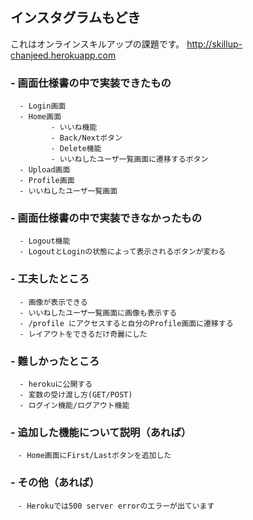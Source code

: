 ## インスタグラムもどき

これはオンラインスキルアップの課題です。
http://skillup-chanjeed.herokuapp.com

### - 画面仕様書の中で実装できたもの
      - Login画面
      - Home画面
             - いいね機能
             - Back/Nextボタン
             - Delete機能
             - いいねしたユーザ一覧画面に遷移するボタン
      - Upload画面
      - Profile画面
      - いいねしたユーザ一覧画面

### - 画面仕様書の中で実装できなかったもの
      - Logout機能
      - LogoutとLoginの状態によって表示されるボタンが変わる
      
### - 工夫したところ 
      - 画像が表示できる
      - いいねしたユーザ一覧画面に画像も表示する
      - /profile にアクセスすると自分のProfile画面に遷移する
      - レイアウトをできるだけ奇麗にした
      
### - 難しかったところ 
      - herokuに公開する
      - 変数の受け渡し方(GET/POST)
      - ログイン機能/ログアウト機能

### - 追加した機能について説明（あれば）
    　- Home画面にFirst/Lastボタンを追加した
      
### - その他（あれば）
    　- Herokuでは500 server errorのエラーが出ています
